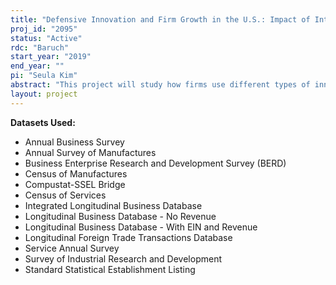 ```yaml
---
title: "Defensive Innovation and Firm Growth in the U.S.: Impact of International Trade"
proj_id: "2095"
status: "Active"
rdc: "Baruch"
start_year: "2019"
end_year: ""
pi: "Seula Kim"
abstract: "This project will study how firms use different types of innovation to survive and grow when faced with the changes in international trade environment -- increasing international competition and various trade policy changes -- and the aggregate implications of their strategic innovation decisions. This project will increase understanding recent changes in business dynamism -- including firm employment growth for young firms, and startup rates -- and the role of firm innovation in economic growth during periods of increased international trade and knowledge flows."
layout: project
---
```


**Datasets Used:**

  - Annual Business Survey 
  - Annual Survey of Manufactures 
  - Business Enterprise Research and Development Survey (BERD) 
  - Census of Manufactures 
  - Compustat-SSEL Bridge 
  - Census of Services 
  - Integrated Longitudinal Business Database 
  - Longitudinal Business Database - No Revenue 
  - Longitudinal Business Database - With EIN and Revenue 
  - Longitudinal Foreign Trade Transactions Database 
  - Service Annual Survey 
  - Survey of Industrial Research and Development 
  - Standard Statistical Establishment Listing 

